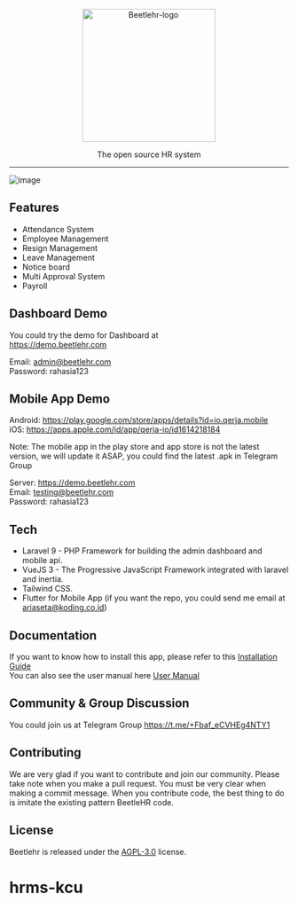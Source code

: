 <p align="center">
  <img src="https://drive.google.com/uc?export=view&id=1vWBX4YxRPy7wppH5FrU2vxIRww67w6L-" alt="Beetlehr-logo" width="240" />

  <p align="center">The open source HR system</p>
</p>

___

![image](https://drive.google.com/uc?id=14x_6EQ4SqoG7Vr1OXq3s5N5Ufc0-z0Mk)


## Features

- Attendance System
- Employee Management
- Resign Management
- Leave Management
- Notice board 
- Multi Approval System
- Payroll 

## Dashboard Demo
You could try the demo for Dashboard at  
https://demo.beetlehr.com   

Email: admin@beetlehr.com   
Password: rahasia123   

## Mobile App Demo
Android: https://play.google.com/store/apps/details?id=io.qerja.mobile   
iOS: https://apps.apple.com/id/app/qerja-io/id1614218184   

Note: The mobile app in the play store and app store is not the latest version, we will update it ASAP, you could find the latest .apk in Telegram Group

Server: https://demo.beetlehr.com   
Email: testing@beetlehr.com   
Password: rahasia123  

## Tech

- Laravel 9 - PHP Framework for building the admin dashboard and mobile api.
- VueJS 3 - The Progressive JavaScript Framework integrated with laravel and inertia.
- Tailwind CSS. 
- Flutter for Mobile App (if you want the repo, you could send me email at ariaseta@koding.co.id)

## Documentation 
If you want to know how to install this app, please refer to this [Installation Guide](./installation.md)  
You can also see the user manual here [User Manual](./user-manual.md)

## Community & Group Discussion 
You could join us at Telegram Group https://t.me/+Fbaf_eCVHEg4NTY1

## Contributing
We are very glad if you want to contribute and join our community.
Please take note when you make a pull request. You must be very clear when making a commit message. 
When you contribute code, the best thing to do is imitate the existing pattern BeetleHR code.

## License
Beetlehr is released under the [AGPL-3.0](./LICENSE) license.
# hrms-kcu
